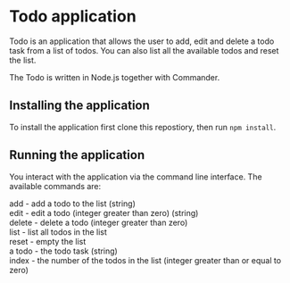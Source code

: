 # Todo application
Todo is an application that allows the user to add, edit and delete a todo task from a list of todos. You can also list all the available todos and reset the list.

The Todo is written in Node.js together with Commander.

## Installing the application
To install the application first clone this repostiory, then run `npm install`.

## Running the application
You interact with the application via the command line interface.
The available commands are:

add - add a todo to the list (string)<br />
edit - edit a todo (integer greater than zero) (string)<br />
delete - delete a todo (integer greater than zero)<br />
list - list all todos in the list<br />
reset - empty the list<br />
a todo - the todo task (string)<br />
index - the number of the todos in the list (integer greater than or equal to zero)<br />
